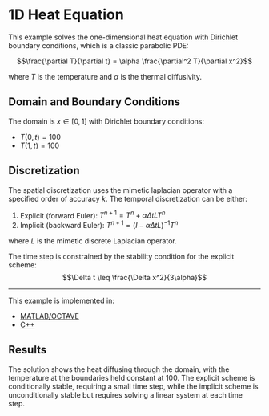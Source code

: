 # 1D Heat Equation

This example solves the one-dimensional heat equation with Dirichlet boundary conditions, which is a classic parabolic PDE:

$$\frac{\partial T}{\partial t} = \alpha \frac{\partial^2 T}{\partial x^2}$$

where $T$ is the temperature and $\alpha$ is the thermal diffusivity.

## Domain and Boundary Conditions

The domain is $x \in [0, 1]$ with Dirichlet boundary conditions:
- $T(0, t) = 100$
- $T(1, t) = 100$

## Discretization

The spatial discretization uses the mimetic laplacian operator with a specified order of accuracy $k$. The temporal discretization can be either:
1. Explicit (forward Euler): $T^{n+1} = T^n + \alpha \Delta t L T^n$
2. Implicit (backward Euler): $T^{n+1} = (I - \alpha \Delta t L)^{-1} T^n$

where $L$ is the mimetic discrete Laplacian operator.

The time step is constrained by the stability condition for the explicit scheme:
$$\Delta t \leq \frac{\Delta x^2}{3\alpha}$$

---

This example is implemented in:
- [MATLAB/OCTAVE](https://github.com/csrc-sdsu/mole/blob/main/examples/matlab_octave/parabolic1D.m)
- [C++](https://github.com/csrc-sdsu/mole/blob/main/examples/cpp/parabolic1D.cpp)

## Results

The solution shows the heat diffusing through the domain, with the temperature at the boundaries held constant at 100. The explicit scheme is conditionally stable, requiring a small time step, while the implicit scheme is unconditionally stable but requires solving a linear system at each time step. 